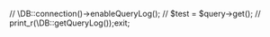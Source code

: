 //        \DB::connection()->enableQueryLog();
//        $test = $query->get();
//        print_r(\DB::getQueryLog());exit;




